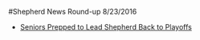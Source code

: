 #Shepherd News Round-up 8/23/2016

* [Seniors Prepped to Lead Shepherd Back to Playoffs](http://www.misportsnow.com/story/32817302/seniors-prepped-to-lead-shepherd-back-to-playoffs)
